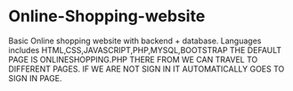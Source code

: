 # Online-Shopping-website
Basic Online shopping website with backend + database. Languages includes HTML,CSS,JAVASCRIPT,PHP,MYSQL,BOOTSTRAP
THE DEFAULT PAGE IS ONLINESHOPPING.PHP
THERE FROM WE CAN TRAVEL TO DIFFERENT PAGES.
IF WE ARE NOT SIGN IN IT AUTOMATICALLY GOES TO SIGN IN PAGE.
